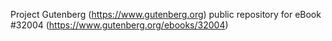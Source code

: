 Project Gutenberg (https://www.gutenberg.org) public repository for eBook #32004 (https://www.gutenberg.org/ebooks/32004)
